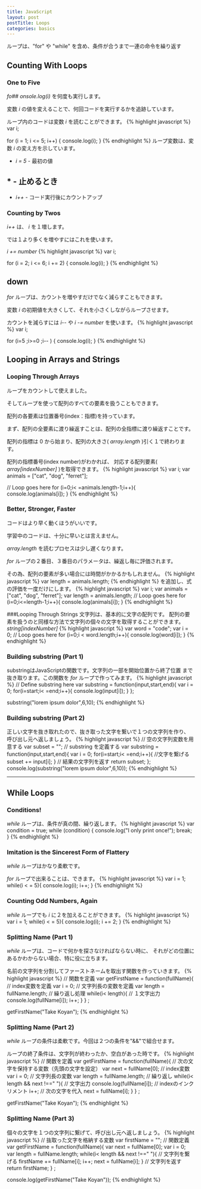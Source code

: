```yaml
---
title: JavaScript
layout: post
postTitle: Loops
categories: basics
---
```


ループは、"for" や "while" を含め、条件が合うまで一連の命令を繰り返す

## Counting With Loops
### One to Five
*fo## onsole.log(i)* を何度も実行します。

変数 *i* の値を変えることで、何回コードを実行するかを追跡しています。

ループ内のコードは変数 *i* を読むことができます。
{% highlight javascript %}
var i;

for (i = 1; i <= 5; i++) {
    console.log(i);
}
{% endhighlight %}
ループ変数は、変数 *i* の変え方を示しています。

* *i = 5* - 最初の値
## * - 止めるとき

* *i++*   - コード実行後にカウントアップ

### Counting by Twos
*i++* は、 *i* を１増します。

では１より多くを増やすにはこれを使います。

*i += number*
{% highlight javascript %}
var i;

for (i = 2; i <= 6; i += 2) {
    console.log(i);
}
{% endhighlight %}
## down
*for* ループは、カウントを増やすだけでなく減らすこともできます。

変数 *i* の初期値を大きくして、それを小さくしながらループさせます。

カウントを減らすには *i--* や *i -= number* を使います。
{% highlight javascript %}
var i;

for (i=5 ;i>=0 ;i-- ) {
    console.log(i);
}
{% endhighlight %}
##  Looping in Arrays and Strings
### Looping Through Arrays
ループをカウントして使えました。

そしてループを使って配列のすべての要素を扱うこともできます。

配列の各要素は位置番号(index：指標)を持っています。

まず、配列の全要素に渡り繰返すことは、配列の全指標に渡り繰返すことです。

配列の指標は 0 から始まり、配列の大きさ( *array.length* )引く１で終わります。

配列の指標番号(index number)がわかれば、
対応する配列要素( *array[indexNumber]* )を取得できます。
{% highlight javascript %}
var i;
var animals = ["cat", "dog", "ferret"];

// Loop goes here
for (i=0;i< =animals.length-1;i++){
  console.log(animals[i]);
}
{% endhighlight %}

### Better, Stronger, Faster
コードはより早く動くほうがいいです。

学習中のコードは、十分に早いとは言えません。

*array.length* を読むプロセスは少し遅くなります。

*for* ループの２番目、３番目のパラメータは、繰返し毎に評価されます。

その為、配列の要素が多い場合には時間がかかるかもしれません。
{% highlight javascript %}
var length = animals.length;
{% endhighlight %}
を追加し、式の評価を一度だけにします。
{% highlight javascript %}
var i;
var animals = ["cat", "dog", "ferret"];
var length = animals.length;
// Loop goes here
for (i=0;i<=length-1;i++){
  console.log(animals[i]);
}
{% endhighlight %}

###Looping Through Strings
文字列は、基本的に文字の配列です。
配列の要素を扱うのと同様な方法で文字列の個々の文字を取得することができます。
 *string[indexNumber]*
{% highlight javascript %}
var word = "code";
var i = 0;
// Loop goes here
for (i=0;i < word.length;i++){
  console.log(word[i]);
}
{% endhighlight %}


### Building substring (Part 1)
substringはJavaScriptの関数です。文字列の一部を開始位置から終了位置
まで抜き取ります。この関数を *for* ループで作ってみます。
{% highlight javascript %}
// Define substring here
var substring = function(input,start,end){
  var i = 0;
  for(i=start;i< =end;i++){
    console.log(input[i]);
  }
};

substring("lorem ipsum dolor",6,10);
{% endhighlight %}

### Building substring (Part 2)
正しい文字を抜き取れたので、抜き取った文字を繋いで１つの文字列を作り、
呼び出し元へ返しましょう。
{% highlight javascript %}
// 空の文字列変数を用意する
var subset = "";
// substring を定義する
var substring = function(input,start,end){
  var i = 0;
  for(i=start;i< =end;i++){
    //文字を繋げる
    subset += input[i];
  }
  // 結果の文字列を返す
  return subset;
};
console.log(substring("lorem ipsum dolor",6,10));
{% endhighlight %}

------

## While Loops

### Conditions!
*while* ループは、条件が真の間、繰り返します。
{% highlight javascript %}
var condition = true;
while (condition) {
    console.log("I only print once!");
    break;
}
{% endhighlight %}

### Imitation is the Sincerest Form of Flattery
*while* ループはかなり柔軟です。

*for* ループで出来ることは、できます。
{% highlight javascript %}
var i = 1;
while(i < = 5){
  console.log(i);
  i++;
}
{% endhighlight %}


### Counting Odd Numbers, Again
*while* ループでも *i* に２を加えることができます。
{% highlight javascript %}
var i = 1;
while(i < = 5){
  console.log(i);
  i += 2;
}
{% endhighlight %}
 
### Splitting Name (Part 1)
*while* ループは、コードで何かを探さなければならない時に、
それがどの位置にあるかわからない場合、特に役に立ちます。

名前の文字列を分割してファーストネームを取出す関数を作っていきます。
{% highlight javascript %}
// 関数を定義
var getFirstName = function(fullName){
  // index変数を定義
  var i = 0;
  // 文字列長の変数を定義
  var length = fullName.length;
  // 繰り返し処理
  while(i< length){
    // １文字出力
    console.log(fullName[i]);
    i++;
  }
} ;

getFirstName("Take Koyan");
{% endhighlight %}
      
      
### Splitting Name (Part 2)
*while* ループの条件は柔軟です。今回は２つの条件を"&&"で組合せます。

ループの終了条件は、文字列が終わったか、空白があった時です。
{% highlight javascript %}
// 関数を定義
var getFirstName = function(fullName){
  // 次の文字を保持する変数（先頭の文字を設定）
  var next = fullName[0];
  // index変数
  var i = 0;
  // 文字列長の変数
  var length = fullName.length;
  // 繰り返し
  while(i< length && next !==" "){
    // 文字出力
    console.log(fullName[i]);
    // indexのインクリメント
    i++;
    // 次の文字を代入
    next = fullName[i];
  }
} ;

getFirstName("Take Koyan");
{% endhighlight %}

### Splitting Name (Part 3)
個々の文字を１つの文字列に繋げて、呼び出し元へ返しましょう。
{% highlight javascript %}
// 抜取った文字を格納する変数
var firstName = "";
// 関数定義
var getFirstName = function(fullName){
  var next = fullName[0];
  var i = 0;
  var length = fullName.length;
  while(i< length && next !==" "){
    // 文字列を繋げる
    firstName += fullName[i];
    i++;
    next = fullName[i];
  }
  // 文字列を返す
  return firstName;
} ;

console.log(getFirstName("Take Koyan"));
{% endhighlight %}